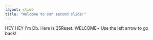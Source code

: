 ```yaml
---
layout: slide
title: "Welcome to our second slide!"
---
```

HEY HEY I'm Db. Here is 35Reset. WELCOME~
Use the left arrow to go back!
